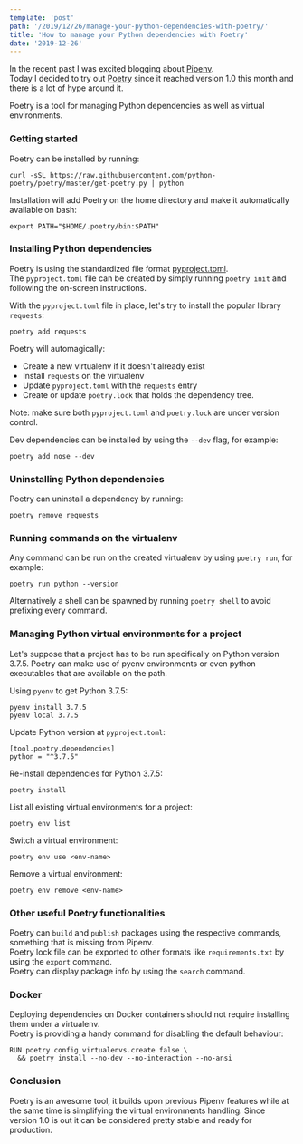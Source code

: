 ```yaml
---
template: 'post'
path: '/2019/12/26/manage-your-python-dependencies-with-poetry/'
title: 'How to manage your Python dependencies with Poetry'
date: '2019-12-26'
---
```


In the recent past I was excited blogging about [Pipenv](/2018/01/28/manage-your-python-dependencies-with-pipenv/).  
Today I decided to try out [Poetry](https://python-poetry.org/) since it reached version 1.0 this month and there is a lot of hype around it.

Poetry is a tool for managing Python dependencies as well as virtual environments.

### Getting started

Poetry can be installed by running:

```
curl -sSL https://raw.githubusercontent.com/python-poetry/poetry/master/get-poetry.py | python
```

Installation will add Poetry on the home directory and make it automatically available on bash:

```
export PATH="$HOME/.poetry/bin:$PATH"
```

### Installing Python dependencies

Poetry is using the standardized file format [pyproject.toml](https://www.python.org/dev/peps/pep-0518/).  
The `pyproject.toml` file can be created by simply running `poetry init` and following the on-screen instructions.

With the `pyproject.toml` file in place, let's try to install the popular library `requests`:

```
poetry add requests
```

Poetry will automagically:

- Create a new virtualenv if it doesn't already exist
- Install `requests` on the virtualenv
- Update `pyproject.toml` with the `requests` entry
- Create or update `poetry.lock` that holds the dependency tree.

Note: make sure both `pyproject.toml` and `poetry.lock` are under version control.

Dev dependencies can be installed by using the `--dev` flag, for example:

```
poetry add nose --dev
```

### Uninstalling Python dependencies

Poetry can uninstall a dependency by running:

```
poetry remove requests
```

### Running commands on the virtualenv

Any command can be run on the created virtualenv by using `poetry run`, for example:

```
poetry run python --version
```

Alternatively a shell can be spawned by running `poetry shell` to avoid prefixing every command.

### Managing Python virtual environments for a project

Let's suppose that a project has to be run specifically on Python version 3.7.5.
Poetry can make use of pyenv environments or even python executables that are available on the path.

Using `pyenv` to get Python 3.7.5:

```
pyenv install 3.7.5
pyenv local 3.7.5
```

Update Python version at `pyproject.toml`:

```
[tool.poetry.dependencies]
python = "^3.7.5"
```

Re-install dependencies for Python 3.7.5:

```
poetry install
```

List all existing virtual environments for a project:

```
poetry env list
```

Switch a virtual environment:

```
poetry env use <env-name>
```

Remove a virtual environment:

```
poetry env remove <env-name>
```

### Other useful Poetry functionalities

Poetry can `build` and `publish` packages using the respective commands, something that is missing from Pipenv.  
Poetry lock file can be exported to other formats like `requirements.txt` by using the `export` command.  
Poetry can display package info by using the `search` command.

### Docker

Deploying dependencies on Docker containers should not require installing them under a virtualenv.  
Poetry is providing a handy command for disabling the default behaviour:

```
RUN poetry config virtualenvs.create false \
  && poetry install --no-dev --no-interaction --no-ansi
```

### Conclusion

Poetry is an awesome tool, it builds upon previous Pipenv features while at the same time is simplifying the virtual environments handling. Since version 1.0 is out it can be considered pretty stable and ready for production.
